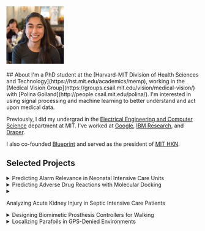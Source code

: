 <div class='profile'>
<img src='assets/singhnalini.jpg' height='150px'>
</div>

<div class='column'>
&nbsp;
</div>

<div class='main-info' markdown="1">
## About
I'm a PhD student at the [Harvard-MIT Division of Health Sciences and Technology](https://hst.mit.edu/academics/memp), working in the [Medical Vision Group](https://groups.csail.mit.edu/vision/medical-vision/) with [Polina Golland](http://people.csail.mit.edu/polina/). I'm interested in using signal processing and machine learning to better understand and act upon medical data. 

Previously, I did my undergrad in the [Electrical Engineering and Computer Science](http://www.eecs.mit.edu/) department at MIT. I've worked at [Google](http://www.google.com), [IBM Research](http://www.research.ibm.com), and [Draper](http://www.draper.com/).

I also co-founded [Blueprint](https://blueprint.hackmit.org) and served as the president of [MIT HKN](https://hkn.mit.edu).

## Selected Projects

<details>
<summary>
Predicting Alarm Relevance in Neonatal Intensive Care Units
</summary>
<div class='fulltext' markdown="1">
Bedside monitors alert clinicians of adverse events in Neonatal Intensive Care Unit (NICU) patients. However, high false alarm rates in these devices desensitize NICU staff to useful warnings. We developed classifiers that use physiologic waveform data to predict alarm relevance and could be used to silence unnecessary alarms.  
_Paper to appear._
</div>
</details>

<details>
<summary>
Predicting Adverse Drug Reactions with Molecular Docking
</summary>
<div class='fulltext' markdown="1">
Adverse Drug Reactions (ADRs) produce an estimated 700,000 ER visits each year in the United States. We developed models that use only structural drug information to predict ADRs, enabling ADR identification before experimental testing in patients.   
_Paper to Appear._
</div>
</details>

<details>
<summary>

Analyzing Acute Kidney Injury in Septic Intensive Care Patients
</summary>
<div class='fulltext' markdown="1">
Acute Kidney Injury (AKI) is associated with increased mortality in septic patients. We performed a retrospective cohort study to analyze mean arterial blood pressure as a predictor of AKI.
<br>
[Code](https://github.com/nalinimsingh/HST.953-AKI-Prediction){:target="_blank"}
</div>
</details>

<details>
<summary>
Designing Biomimetic Prosthesis Controllers for Walking
</summary>
<div class='fulltext' markdown="1">
We designed and modeled a state space controller for prosthesis-aided walking based on motion capture data from animal experiment subjects. The resulting controller yielded gait parameters within 7% of biological values. 
<br>
**2nd Place Oral Presentation, EECSCon 2016**.
<br>
[Presentation](docs/prosthesis.pdf){:target="_blank"}
</div>
</details>

<details markdown="1">
<summary>
Localizing Parafoils in GPS-Denied Environments
</summary>
<div class='fulltext' markdown="1">
The Army is developing airdrop systems capable of delivering supplies to troops in environments where GPS data is unavailable due to jamming, spoofing, or poor satellite visibility. We developed computer vision algorithms for parafoil localization and navigation that require only monocular camera imagery and inertial sensor data.
<br>
[Paper](https://arc.aiaa.org/doi/abs/10.2514/6.2017-3723){:target="_blank"}
</div>
</details>
</div>
